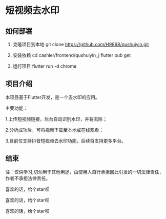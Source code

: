 # 短视频去水印

## 如何部署

1. 克隆项目到本地
git clone https://github.com/H9898/qushuiyin.git

2. 安装依赖
cd cashier/frontend/qushuiyin_j
flutter pub get

3. 运行项目
flutter run -d chrome

## 项目介绍

本项目基于Flutter开发，是一个去水印的应用。

主要功能：

1.上传短视频链接，后台自动识别水印，并将去除；

2.分析成功后，可将视频下载至本地或在线观看；

3.目前仅支持抖音短视频去水印功能，后续将支持更多平台。

## 结束
注：仅供学习,切勿用于其他用途，由使用人自行承担因此引发的一切法律责任，作者不承担法律责任。

喜欢的话，给个star呗

喜欢的话，给个star呗

喜欢的话，给个star呗